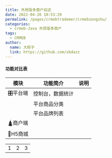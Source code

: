 ```yaml
---
title: 外贸版多商户综述
date: 2022-04-26 10:53:29
permalink: /pages/crmebtrademer/crmebzongshu/
categories:
  - crmeb-Java 外贸版多商户
tags:
  - CRMEB
author: 
  name: 大粽子
  link: https://github.com/xbdazz
---
```


#### 功能对比表

| 模块    | 功能简介         | 说明 |
| ------- | ---------------- | ---- |
| 🎛平台端 | 控制台，数据统计 |      |
|         | 平台商品分类     |      |
|         | 平台品牌列表     |      |
| 🛕商户端 |                  |      |
| 🎁H5商城 |                  |      |



<table>
	<tr>
		<td>1</td>
		<td>2</td>
		<td>3</td>
	</tr>
</table>